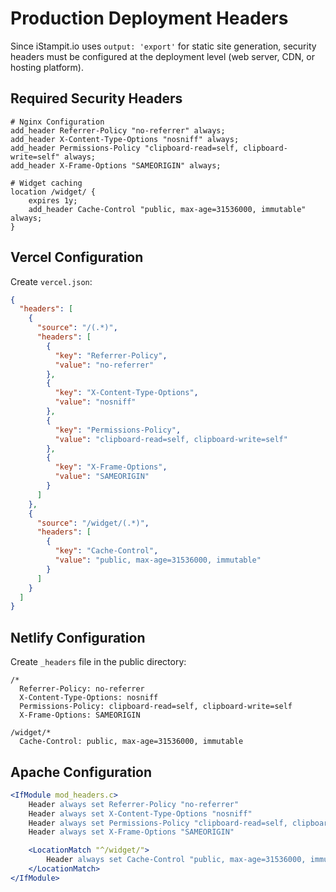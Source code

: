 # Production Deployment Headers

Since iStampit.io uses `output: 'export'` for static site generation, security headers must be configured at the deployment level (web server, CDN, or hosting platform).

## Required Security Headers

```nginx
# Nginx Configuration
add_header Referrer-Policy "no-referrer" always;
add_header X-Content-Type-Options "nosniff" always;
add_header Permissions-Policy "clipboard-read=self, clipboard-write=self" always;
add_header X-Frame-Options "SAMEORIGIN" always;

# Widget caching
location /widget/ {
    expires 1y;
    add_header Cache-Control "public, max-age=31536000, immutable" always;
}
```

## Vercel Configuration

Create `vercel.json`:

```json
{
  "headers": [
    {
      "source": "/(.*)",
      "headers": [
        {
          "key": "Referrer-Policy",
          "value": "no-referrer"
        },
        {
          "key": "X-Content-Type-Options",
          "value": "nosniff"
        },
        {
          "key": "Permissions-Policy",
          "value": "clipboard-read=self, clipboard-write=self"
        },
        {
          "key": "X-Frame-Options",
          "value": "SAMEORIGIN"
        }
      ]
    },
    {
      "source": "/widget/(.*)",
      "headers": [
        {
          "key": "Cache-Control",
          "value": "public, max-age=31536000, immutable"
        }
      ]
    }
  ]
}
```

## Netlify Configuration

Create `_headers` file in the public directory:

```
/*
  Referrer-Policy: no-referrer
  X-Content-Type-Options: nosniff
  Permissions-Policy: clipboard-read=self, clipboard-write=self
  X-Frame-Options: SAMEORIGIN

/widget/*
  Cache-Control: public, max-age=31536000, immutable
```

## Apache Configuration

```apache
<IfModule mod_headers.c>
    Header always set Referrer-Policy "no-referrer"
    Header always set X-Content-Type-Options "nosniff"
    Header always set Permissions-Policy "clipboard-read=self, clipboard-write=self"
    Header always set X-Frame-Options "SAMEORIGIN"

    <LocationMatch "^/widget/">
        Header always set Cache-Control "public, max-age=31536000, immutable"
    </LocationMatch>
</IfModule>
```
